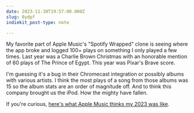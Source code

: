 ```yaml
---
date: 2023-11-30T19:57:00.000Z
slug: 0ydpf
indiekit_post-type: note

---
```


My favorite part of Apple Music's "Spotify Wrapped" clone is seeing where the app broke and logged 100+ plays on something I only played a few times. Last year was a Charlie Brown Christmas with an honorable mention of 60 plays of The Prince of Egypt. This year was Pixar's Brave score.

I'm guessing it's a bug in their Chromecast integration or possibly albums with various artists. I think the most plays of a song from those albums was 15 so the album stats are an order of magnitude off. And to think this company brought us the iPod. How the mighty have fallen.

If you're curious, [here's what Apple Music thinks my 2023 was like](https://music.apple.com/us/playlist/replay-2023/pl.rp-XWWXHB3A4LDj).
